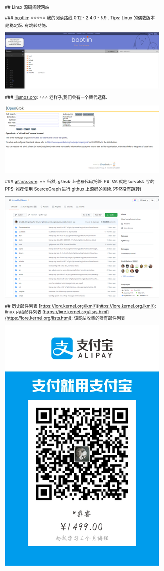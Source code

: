 \## Linux 源码阅读网站

\### [bootlin](https://elixir.bootlin.com/linux/latest/source): ⭐⭐⭐⭐⭐
我的阅读路线 0.12 - 2.4.0 - 5.9 . Tips: Linux 的偶数版本是稳定版. 有跳转功能.

![image.png](assert/1601212621695-9449a7e6-4d36-4ce8-9578-c280a635ae3d.png)

\### [illumos.org](http://src.illumos.org/source/): ⭐⭐⭐
老样子,我们会有一个替代选择.

![image.png](assert/1601212538460-09f57300-d525-4dd4-98b4-bf097d2f44a4.png)

\### [github.com](https://github.com/torvalds/linux): ⭐⭐
当然, github 上也有代码托管. PS: Git 就是 torvalds 写的 PPS: 推荐使用 SourceGraph 进行 github 上源码的阅读.(不然没有跳转)

![image.png](assert/1601212867593-41b46005-009a-48f4-9384-9e00271ae17a.png)

\## 历史邮件列表
[https://lore.kernel.org/lkml/](https://lore.kernel.org/lkml/): linux 内核邮件列表 [https://lore.kernel.org/lists.html](https://lore.kernel.org/lists.html): 该网站收集的所有邮件列表

![image.png](assert/1603766560318-f1e8be5d-6572-406f-97be-50f7b0062fdc.png)